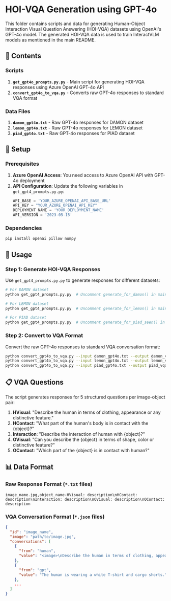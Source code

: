 # HOI-VQA Generation using GPT-4o

This folder contains scripts and data for generating Human-Object Interaction Visual Question Answering (HOI-VQA) datasets using OpenAI's GPT-4o model. The generated HOI-VQA data is used to train InteractVLM models as mentioned in the main README.

## 📁 Contents

### Scripts

1. **`get_gpt4o_prompts.py.py`** - Main script for generating HOI-VQA responses using Azure OpenAI GPT-4o API
2. **`convert_gpt4o_to_vqa.py`** - Converts raw GPT-4o responses to standard VQA format

### Data Files

1. **`damon_gpt4o.txt`** - Raw GPT-4o responses for DAMON dataset
2. **`lemon_gpt4o.txt`** - Raw GPT-4o responses for LEMON dataset  
3. **`piad_gpt4o.txt`** - Raw GPT-4o responses for PIAD dataset

## 🔧 Setup

### Prerequisites

1. **Azure OpenAI Access**: You need access to Azure OpenAI API with GPT-4o deployment
2. **API Configuration**: Update the following variables in `get_gpt4_prompts.py.py`:
   ```python
   API_BASE = 'YOUR_AZURE_OPENAI_API_BASE_URL'
   API_KEY = "YOUR_AZURE_OPENAI_API_KEY"
   DEPLOYMENT_NAME = 'YOUR_DEPLOYMENT_NAME'
   API_VERSION = '2023-05-15'
   ```

### Dependencies

```bash
pip install openai pillow numpy
```

## 🚀 Usage

### Step 1: Generate HOI-VQA Responses

Use `get_gpt4_prompts.py.py` to generate responses for different datasets:

```bash
# For DAMON dataset
python get_gpt4_prompts.py.py  # Uncomment generate_for_damon() in main

# For LEMON dataset  
python get_gpt4_prompts.py.py  # Uncomment generate_for_lemon() in main

# For PIAD dataset
python get_gpt4_prompts.py.py  # Uncomment generate_for_piad_seen() in main
```

### Step 2: Convert to VQA Format

Convert the raw GPT-4o responses to standard VQA conversation format:

```bash
python convert_gpt4o_to_vqa.py --input damon_gpt4o.txt --output damon_vqa.json
python convert_gpt4o_to_vqa.py --input lemon_gpt4o.txt --output lemon_vqa.json
python convert_gpt4o_to_vqa.py --input piad_gpt4o.txt --output piad_vqa.json
```

## 📋 VQA Questions

The script generates responses for 5 structured questions per image-object pair:

1. **HVisual**: "Describe the human in terms of clothing, appearance or any distinctive feature."
2. **HContact**: "What part of the human's body is in contact with the {object}?"
3. **Interaction**: "Describe the interaction of human with {object}?"
4. **OVisual**: "Can you describe the {object} in terms of shape, color or distinctive feature?"
5. **OContact**: "Which part of the {object} is in contact with human?"

## 📊 Data Format

### Raw Response Format (`*.txt` files)
```
image_name.jpg,object_name-HVisual: description\nHContact: description\nInteraction: description\nOVisual: description\nOContact: description
```

### VQA Conversation Format (`*.json` files)
```json
{
  "id": "image_name",
  "image": "path/to/image.jpg",
  "conversations": [
    {
      "from": "human", 
      "value": "<image>\nDescribe the human in terms of clothing, appearance or any distinctive feature."
    },
    {
      "from": "gpt",
      "value": "The human is wearing a white T-shirt and cargo shorts."
    },
    ...
  ]
}
```
